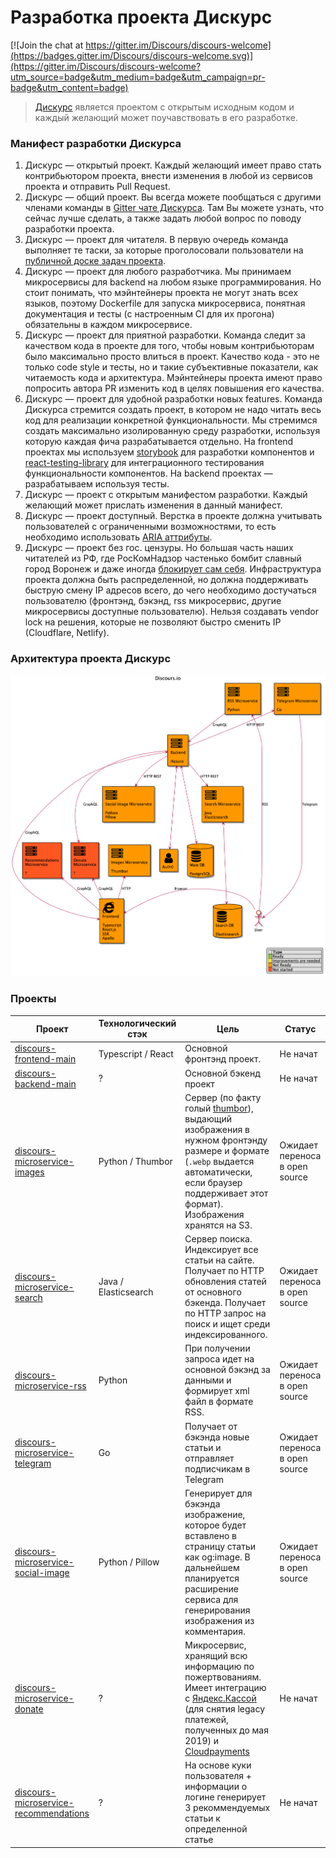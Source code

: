 # Разработка проекта Дискурс

[![Join the chat at https://gitter.im/Discours/discours-welcome](https://badges.gitter.im/Discours/discours-welcome.svg)](https://gitter.im/Discours/discours-welcome?utm_source=badge&utm_medium=badge&utm_campaign=pr-badge&utm_content=badge)

> [Дискурс](https://discours.io) является проектом с открытым исходным кодом и каждый желающий может поучавствовать в его разработке.

### Манифест разработки Дискурса

1. Дискурс — открытый проект. Каждый желающий имеет право стать контрибьютором проекта, внести изменения в любой из сервисов проекта и отправить Pull Request.
1. Дискурс — общий проект. Вы всегда можете пообщаться с другими членами команды в [Gitter чате Дискурса](https://gitter.im/Discours/discours-welcome). Там Вы можете узнать, что сейчас лучше сделать, а также задать любой вопрос по поводу разработки проекта. 
1. Дискурс — проект для читателя. В первую очередь команда выполняет те таски, за которые проголосовали пользователи на [публичной доске задач проекта]().
1. Дискурс — проект для любого разработчика. Мы принимаем микросервисы для backend на любом языке программирования. Но стоит понимать, что мэйнтейнеры проекта не могут знать всех языков, поэтому Dockerfile для запуска микросервиса, понятная документация и тесты (с настроенным CI для их прогона) обязательны в каждом микросервисе.
1. Дискурс — проект для приятной разработки. Команда следит за качеством кода в проекте для того, чтобы новым контрибьюторам было максимально просто влиться в проект. Качество кода - это не только code style и тесты, но и такие субъективные показатели, как читаемость кода и архитектура. Мэйнтейнеры проекта имеют право попросить автора PR изменить код в целях повышения его качества.
1. Дискурс — проект для удобной разработки новых features. Команда Дискурса стремится создать проект, в котором не надо читать весь код для реализации конкретной функциональности. Мы стремимся создать максимально изолированную среду разработки, используя которую каждая фича разрабатывается отдельно. На frontend проектах мы используем [storybook](https://storybook.js.org/) для разработки компонентов и [react-testing-library](https://testing-library.com/docs/react-testing-library/intro) для интеграционного тестирования функциональности компонентов. На backend проектах — разрабатываем используя тесты.
1. Дискурс — проект с открытым манифестом разработки. Каждый желающий может прислать изменения в данный манифест.
1. Дискурс — проект доступный. Верстка в проекте должна учитывать пользователей с ограниченными возможностями, то есть необходимо использовать [ARIA аттрибуты](https://developer.mozilla.org/en-US/docs/Web/Accessibility/ARIA).
1. Дискурс — проект без гос. цензуры. Но большая часть наших читателей из РФ, где РосКомНадзор частенько бомбит славный город Воронеж и даже иногда [блокирует сам себя](https://lenta.ru/news/2016/12/12/127001/). Инфраструктура проекта должна быть распределенной, но должна поддерживать быструю смену IP адресов всего, до чего необходимо достучаться пользователю (фронтэнд, бэкэнд, rss микросервис, другие микросервисы доступные пользователю). Нельзя создавать vendor lock на решения, которые не позволяют быстро сменить IP (Cloudflare, Netlify).

### Архитектура проекта Дискурс

![Архитектура](docs/diagrams/Architecture.puml.png)

### Проекты

Проект | Технологический стэк | Цель | Статус
------ | -------------------- | ---- | -----
[discours-frontend-main]() | Typescript / React | Основной фронтэнд проект. | Не начат
[discours-backend-main]() | ? | Основной бэкенд проект | Не начат
[discours-microservice-images]() | Python / Thumbor | Сервер (по факту голый [thumbor](https://github.com/thumbor/thumbor)), выдающий изображения в нужном фронтэнду размере и формате (`.webp` выдается автоматически, если браузер поддерживает этот формат). Изображения хранятся на S3. | Ожидает переноса в open source
[discours-microservice-search]() | Java / Elasticsearch | Сервер поиска. Индексирует все статьи на сайте. Получает по HTTP обновления статей от основного бэкенда. Получает по HTTP запрос на поиск и ищет среди индексированного. | Ожидает переноса в open source
[discours-microservice-rss]() | Python | При получении запроса идет на основной бэкэнд за данными и формирует xml файл в формате RSS. | Ожидает переноса в open source
[discours-microservice-telegram]() | Go | Получает от бэкэнда новые статьи и отправляет подписчикам в Telegram | Ожидает переноса в open source
[discours-microservice-social-image]() | Python / Pillow | Генерирует для бэкэнда изображение, которое будет вставлено в страницу статьи как og:image. В дальнейшем планируется расширение сервиса для генерирования изображения из комментария. | Ожидает переноса в open source
[discours-microservice-donate]() | ? | Микросервис, хранящий всю информацию по пожертвованиям. Имеет интеграцию с [Яндекс.Кассой](https://kassa.yandex.ru/developers/api) (для снятия legacy платежей, полученных до мая 2019) и [Cloudpayments](https://developers.cloudpayments.ru) | Не начат
[discours-microservice-recommendations]() | ? | На основе куки пользователя + информации о логине генерирует 3 рекоммендуемых статьи к определенной статье | Не начат